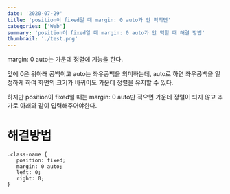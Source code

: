 ```yaml
---
date: '2020-07-29'
title: 'position이 fixed일 때 margin: 0 auto가 안 먹히면'
categories: ['Web']
summary: 'position이 fixed일 때 margin: 0 auto가 안 먹힐 때 해결 방법'
thumbnail: './test.png'
---
```


margin: 0 auto는 가운데 정렬에 기능을 한다.

앞에 0은 위아래 공백이고 auto는 좌우공백을 의미하는데, auto로 하면 좌우공백을 일정하게 하여 화면의 크기가 바뀌어도 가운데 정렬을 유지할 수 있다.

하지만 position이 fixed일 때는 margin: 0 auto만 적으면 가운데 정렬이 되지 않고 추가로 아래와 같이 입력해주어야한다. 

<div id="해결방법"></div>

# 해결방법

```
.class-name {
   position: fixed;
   margin: 0 auto;
   left: 0;
   right: 0;
}
